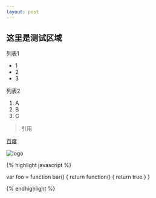 ```yaml
---
layout: post
---
```


## 这里是测试区域

列表1

- 1
- 2
- 3

列表2

1. A
2. B
3. C

> 引用

[百度](http://www.baidu.com)

![logo](https://www.google.com/images/branding/googlelogo/1x/googlelogo_color_272x92dp.png)

{% highlight javascript %}

var foo = function bar() {
  return function() {
    return true
  }
}

{% endhighlight %}

